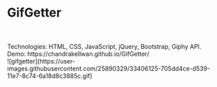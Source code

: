 # GifGetter
<br>

<br>
Technologies: HTML, CSS, JavaScript, jQuery, Bootstrap, Giphy API.
<br>
Demo:
https://chandrakellwan.github.io/GifGetter/
<br>
![gifgetter](https://user-images.githubusercontent.com/25890329/33406125-705dd4ce-d539-11e7-8c74-6a18d8c3885c.gif)
